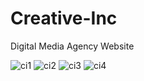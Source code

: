 # Creative-Inc
Digital Media Agency Website


![ci1](https://user-images.githubusercontent.com/15176473/31979812-a65d4300-b916-11e7-9d73-700a435e6bef.png)
![ci2](https://user-images.githubusercontent.com/15176473/31979813-a6739b5a-b916-11e7-98ed-3b173f29c65a.png)
![ci3](https://user-images.githubusercontent.com/15176473/31979814-a68088b0-b916-11e7-9656-f289d70b4cc5.png)
![ci4](https://user-images.githubusercontent.com/15176473/31979815-a68d0554-b916-11e7-92be-436ab81b94bd.png)
